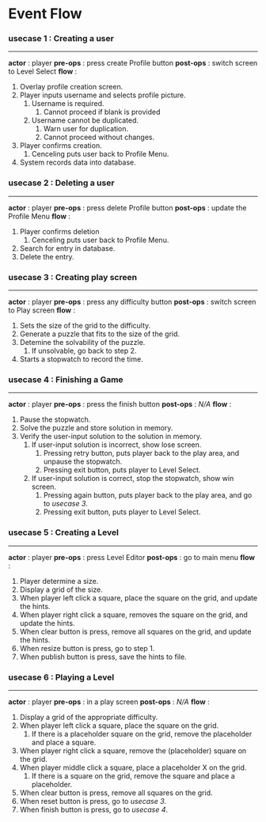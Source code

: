 # Event Flow

### usecase 1 : Creating a user
---------------------------------
**actor**     : player
**pre-ops**   : press create Profile button
**post-ops**  : switch screen to Level Select
**flow**      : 
1. Overlay profile creation screen.
2. Player inputs username and selects profile picture.
   1. Username is required.
      1. Cannot proceed if blank is provided
   2. Username cannot be duplicated.
      1. Warn user for duplication.
      2. Cannot proceed without changes.
3. Player confirms creation.
   1. Cenceling puts user back to Profile Menu.
4. System records data into database.

### usecase 2 : Deleting a user
---------------------------------
**actor**     : player
**pre-ops**   : press delete Profile button
**post-ops**  : update the Profile Menu
**flow**      :
1. Player confirms deletion
   1. Cenceling puts user back to Profile Menu.
2. Search for entry in database.
3. Delete the entry.

### usecase 3 : Creating play screen
------------------------------------
**actor**     : player
**pre-ops**   : press any difficulty button
**post-ops**  : switch screen to Play screen
**flow**      :
1. Sets the size of the grid to the difficulty.
2. Generate a puzzle that fits to the size of the grid.
3. Detemine the solvability of the puzzle.
   1. If unsolvable, go back to step 2.
4. Starts a stopwatch to record the time.
 
### usecase 4 : Finishing a Game
----------------------------------
**actor**     : player
**pre-ops**   : press the finish button
**post-ops**  : *N/A*
**flow**      : 
1. Pause the stopwatch.
2. Solve the puzzle and store solution in memory.
3. Verify the user-input solution to the solution in memory.
   1. If user-input solution is incorrect, show lose screen.
      1. Pressing retry button, puts player back to the play area, and unpause the stopwatch.
      2. Pressing exit button, puts player to Level Select.
   2. If user-input solution is correct, stop the stopwatch, show win screen.
      1. Pressing again button, puts player back to the play area, and go to *usecase 3*.
      2. Pressing exit button, puts player to Level Select.

### usecase 5 : Creating a Level
---------------------------------
**actor**     : player
**pre-ops**   : press Level Editor
**post-ops**  : go to main menu
**flow**      :
1. Player determine a size.
2. Display a grid of the size.
3. When player left click a square, place the square on the grid, and update the hints.
4. When player right click a square, removes the square on the grid, and update the hints.
5. When clear button is press, remove all squares on the grid, and update the hints.
6. When resize button is press, go to step 1.
7. When publish button is press, save the hints to file.

### usecase 6 : Playing a Level
-----------------------------------
**actor**     : player
**pre-ops**   : in a play screen
**post-ops**  : *N/A*
**flow**      :
1. Display a grid of the appropriate difficulty.
2. When player left click a square, place the square on the grid.
   1. If there is a placeholder square on the grid, remove the placeholder and place a square.
3. When player right click a square, remove the (placeholder) square on the grid.
4. When player middle click a square, place a placeholder X on the grid.
   1. If there is a square on the grid, remove the square and place a placeholder. 
5. When clear button is press, remove all squares on the grid.
6. When reset button is press, go to *usecase 3*.
7. When finish button is press, go to *usecase 4*.